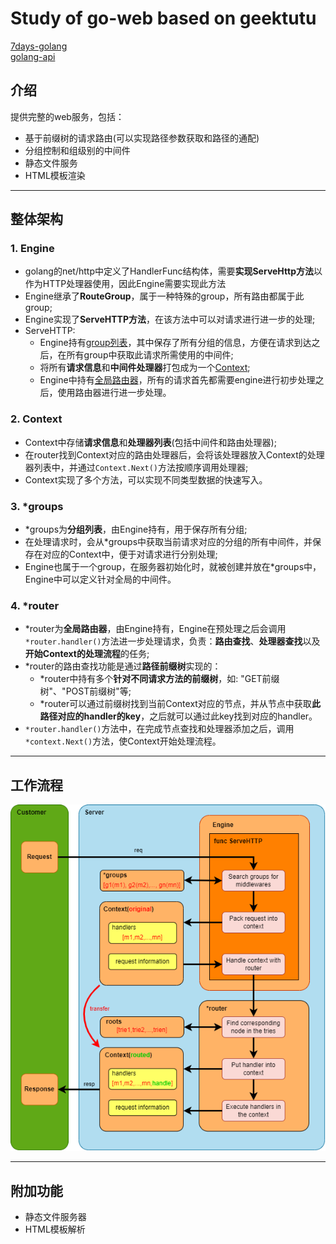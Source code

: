 # Study of go-web based on geektutu
[7days-golang](https://geektutu.com/post/gee-day1.html)\
[golang-api](https://studygolang.com/pkgdoc)

## 介绍
提供完整的web服务，包括：
- 基于前缀树的请求路由(可以实现路径参数获取和路径的通配)
- 分组控制和组级别的中间件
- 静态文件服务
- HTML模板渲染

---

## 整体架构

### 1. Engine
   - golang的net/http中定义了HandlerFunc结构体，需要**实现ServeHttp方法**以作为HTTP处理器使用，因此Engine需要实现此方法
   - Engine继承了**RouteGroup**，属于一种特殊的group，所有路由都属于此group;
   - Engine实现了**ServeHTTP方法**，在该方法中可以对请求进行进一步的处理;
   - ServeHTTP:
     - Engine持有[group列表](#3-groups)，其中保存了所有分组的信息，方便在请求到达之后，在所有group中获取此请求所需使用的中间件;
     - 将所有**请求信息**和**中间件处理器**打包成为一个[Context](#2-context);
     - Engine中持有[全局路由器](#4-router)，所有的请求首先都需要engine进行初步处理之后，使用路由器进行进一步处理。
### 2. Context
   - Context中存储**请求信息**和**处理器列表**(包括中间件和路由处理器);
   - 在router找到Context对应的路由处理器后，会将该处理器放入Context的处理器列表中，并通过`Context.Next()`方法按顺序调用处理器;
   - Context实现了多个方法，可以实现不同类型数据的快速写入。
### 3. *groups
   - *groups为**分组列表**，由Engine持有，用于保存所有分组;
   - 在处理请求时，会从*groups中获取当前请求对应的分组的所有中间件，并保存在对应的Context中，便于对请求进行分别处理;
   - Engine也属于一个group，在服务器初始化时，就被创建并放在*groups中，Engine中可以定义针对全局的中间件。
### 4. \*router
   - \*router为**全局路由器**，由Engine持有，Engine在预处理之后会调用`*router.handler()`方法进一步处理请求，负责：**路由查找**、**处理器查找**以及**开始Context的处理流程**的任务;
   - \*router的路由查找功能是通过**路径前缀树**实现的：
     - \*router中持有多个**针对不同请求方法的前缀树**，如: "GET前缀树"、"POST前缀树"等;
     - \*router可以通过前缀树找到当前Context对应的节点，并从节点中获取**此路径对应的handler的key**，之后就可以通过此key找到对应的handler。
   - `*router.handler()`方法中，在完成节点查找和处理器添加之后，调用`*context.Next()`方法，使Context开始处理流程。

---

## 工作流程
![structure](fig/structure.png)

---

## 附加功能
- 静态文件服务器
- HTML模板解析